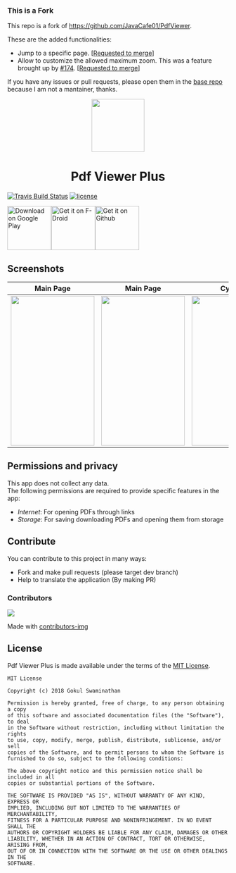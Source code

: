### This is a Fork
This repo is a fork of <a href="https://github.com/JavaCafe01/PdfViewer">https://github.com/JavaCafe01/PdfViewer</a>.

These are the added functionalities:
* Jump to a specific page. [<a href="https://github.com/JavaCafe01/PdfViewer/pull/177">Requested to merge</a>]
* Allow to customize the allowed maximum zoom. This was a feature brought up by <a href="https://github.com/JavaCafe01/PdfViewer/issues/174">#174</a>. [<a href="https://github.com/JavaCafe01/PdfViewer/pull/178">Requested to merge</a>]

If you have any issues or pull requests, please open them in the <a href="https://github.com/JavaCafe01/PdfViewer">base repo</a> because I am not a mantainer, thanks.

<p align="center">

<img src="./images/high_res.png" width="120" />

<h1 align="center"> Pdf Viewer Plus </h1>

</p>


[//]: # (Shields)

[![Travis Build Status](https://travis-ci.com/JavaCafe01/PdfViewer.svg?branch=master)](https://travis-ci.com/JavaCafe01/PdfViewer)
[![license](https://img.shields.io/badge/license-MIT-blue.svg)](https://github.com/JavaCafe01/PdfViewer/blob/master/LICENSE)



<a href="https://play.google.com/store/apps/details?id=com.gsnathan.pdfviewer"><img src="https://play.google.com/intl/en_us/badges/images/generic/en_badge_web_generic.png" alt="Download on Google Play" height="100"></a><a href="https://f-droid.org/en/packages/com.gsnathan.pdfviewer"><img src="https://f-droid.org/badge/get-it-on.png" alt="Get it on F-Droid" height="100"></a><a href="https://github.com/JavaCafe01/PdfViewer/releases/latest"><img src="http://yt3dl.net/images/apk-download-badge.png" alt="Get it on Github" height="100"></a>

## Screenshots

| Main Page | Main Page | Cyanea |
|:-:|:-:|:-:|
| <img src ="https://github.com/JavaCafe01/PdfViewer/blob/master/fastlane/metadata/android/en-US/images/phoneScreenshots/1.png" width="190" height="340"/> | <img src ="https://github.com/JavaCafe01/PdfViewer/blob/master/fastlane/metadata/android/en-US/images/phoneScreenshots/2.png" width="190" height="340"/> | <img src ="https://github.com/JavaCafe01/PdfViewer/blob/master/fastlane/metadata/android/en-US/images/phoneScreenshots/3.png" width="190" height="340"/> |

## Permissions and privacy
This app does not collect any data.  
The following permissions are required to provide specific features in the app:
* *Internet*: For opening PDFs through links
* *Storage*: For saving downloading PDFs and opening them from storage

## Contribute

You can contribute to this project in many ways:
* Fork and make pull requests (please target dev branch)
* Help to translate the application (By making PR)

### Contributors

<a href="https://github.com/JavaCafe01/PdfViewer/graphs/contributors">
  <img src="https://contrib.rocks/image?repo=JavaCafe01/PdfViewer" />
</a>

Made with [contributors-img](https://contrib.rocks)

## License

Pdf Viewer Plus is made available under the terms of the [MIT License](https://opensource.org/licenses/MIT).
```
MIT License

Copyright (c) 2018 Gokul Swaminathan

Permission is hereby granted, free of charge, to any person obtaining a copy
of this software and associated documentation files (the "Software"), to deal
in the Software without restriction, including without limitation the rights
to use, copy, modify, merge, publish, distribute, sublicense, and/or sell
copies of the Software, and to permit persons to whom the Software is
furnished to do so, subject to the following conditions:

The above copyright notice and this permission notice shall be included in all
copies or substantial portions of the Software.

THE SOFTWARE IS PROVIDED "AS IS", WITHOUT WARRANTY OF ANY KIND, EXPRESS OR
IMPLIED, INCLUDING BUT NOT LIMITED TO THE WARRANTIES OF MERCHANTABILITY,
FITNESS FOR A PARTICULAR PURPOSE AND NONINFRINGEMENT. IN NO EVENT SHALL THE
AUTHORS OR COPYRIGHT HOLDERS BE LIABLE FOR ANY CLAIM, DAMAGES OR OTHER
LIABILITY, WHETHER IN AN ACTION OF CONTRACT, TORT OR OTHERWISE, ARISING FROM,
OUT OF OR IN CONNECTION WITH THE SOFTWARE OR THE USE OR OTHER DEALINGS IN THE
SOFTWARE.
```


